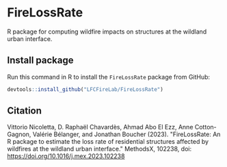# FireLossRate
 R package for computing wildfire impacts on structures at the wildland urban interface.
 
 ## Install package
Run this command in R to install the  `FireLossRate` package from GitHub:

 ``` r
devtools::install_github("LFCFireLab/FireLossRate")
```

 ## Citation
Vittorio Nicoletta, D. Raphaël Chavardès, Ahmad Abo El Ezz, Anne Cotton-Gagnon, Valérie Bélanger, and Jonathan Boucher (2023). "FireLossRate: An R package to estimate the loss rate of residential structures affected by wildfires at the wildland urban interface." MethodsX, 102238, doi: https://doi.org/10.1016/j.mex.2023.102238

